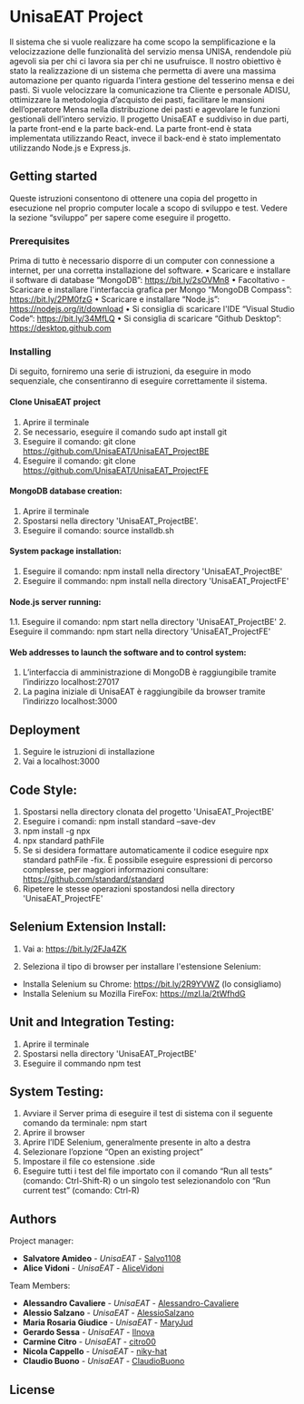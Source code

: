 
# UnisaEAT Project
Il sistema che si vuole realizzare ha come scopo la semplificazione e la velocizzazione delle funzionalità del servizio mensa UNISA, rendendole più agevoli sia per chi ci lavora sia per chi ne usufruisce. Il nostro obiettivo è stato la realizzazione di un sistema che permetta di avere una massima automazione per quanto riguarda l’intera gestione del tesserino mensa e dei pasti. Si vuole velocizzare la comunicazione tra Cliente e personale ADISU, ottimizzare la metodologia d’acquisto dei pasti, facilitare le mansioni dell’operatore Mensa nella distribuzione dei pasti e agevolare le funzioni gestionali dell’intero servizio. Il progetto UnisaEAT e suddiviso in due parti, la parte front-end e la parte back-end. La parte front-end è stata implementata utilizzando React, invece il back-end è stato implementato utilizzando Node.js e Express.js.

## Getting started

Queste istruzioni consentono di ottenere una copia del progetto in esecuzione nel proprio computer
locale a scopo di sviluppo e test. Vedere la sezione “sviluppo” per sapere come eseguire il progetto.


### Prerequisites
Prima di tutto è necessario disporre di un computer con connessione a internet, per una corretta installazione del software.
• Scaricare e installare il software di database “MongoDB”: https://bit.ly/2sOVMn8
• Facoltativo - Scaricare e installare l'interfaccia grafica per Mongo “MongoDB Compass”:
https://bit.ly/2PM0fzG
• Scaricare e installare “Node.js”: https://nodejs.org/it/download
• Si consiglia di scaricare l'IDE “Visual Studio Code”: https://bit.ly/34MfLQ 
• Si consiglia di scaricare “Github Desktop”: https://desktop.github.com

### Installing

Di seguito, forniremo una serie di istruzioni, da eseguire in modo sequenziale, che consentiranno di
eseguire correttamente il sistema.

#### Clone UnisaEAT project ####
1. Aprire il terminale
2. Se necessario, eseguire il comando sudo apt install git
3. Eseguire il comando: git clone https://github.com/UnisaEAT/UnisaEAT_ProjectBE
4. Eseguire il comando: git clone https://github.com/UnisaEAT/UnisaEAT_ProjectFE


#### MongoDB database creation: ####

1. Aprire il terminale
2. Spostarsi nella directory 'UnisaEAT_ProjectBE'.
3. Eseguire il comando: source installdb.sh

#### System package installation: ####
1. Eseguire il comando: npm install nella directory 'UnisaEAT_ProjectBE'
2. Eseguire il commando: npm install nella directory 'UnisaEAT_ProjectFE'

#### Node.js server running: ####

1.1. Eseguire il comando: npm start nella directory 'UnisaEAT_ProjectBE'
2. Eseguire il commando: npm start nella directory 'UnisaEAT_ProjectFE'


#### Web addresses to launch the software and to control system: ####

1. L’interfaccia di amministrazione di MongoDB è raggiungibile tramite l’indirizzo localhost:27017
2. La pagina iniziale di UnisaEAT è raggiungibile da browser tramite l’indirizzo localhost:3000

## Deployment
1. Seguire le istruzioni di installazione
2. Vai a localhost:3000

## Code Style: ##
1. Spostarsi nella directory clonata del progetto 'UnisaEAT_ProjectBE'
2. Eseguire i comandi: npm install standard –save-dev
3. npm install -g npx
4. npx standard pathFile
5. Se si desidera formattare automaticamente il codice eseguire npx standard pathFile -fix. È possibile eseguire espressioni di percorso complesse, per maggiori informazioni consultare: https://github.com/standard/standard
6. Ripetere le stesse operazioni spostandosi nella directory 'UnisaEAT_ProjectFE'

## Selenium Extension Install: ##
1. Vai a: https://bit.ly/2FJa4ZK

2. Seleziona il tipo di browser per installare l'estensione Selenium:
* Installa Selenium su Chrome: https://bit.ly/2R9YVWZ (lo consigliamo)
* Installa Selenium su Mozilla FireFox: https://mzl.la/2tWfhdG

## Unit and Integration Testing: ##

1. Aprire il terminale
2. Spostarsi nella directory 'UnisaEAT_ProjectBE'
3. Eseguire il commando npm test 

## System Testing: ##

1. Avviare il Server prima di eseguire il test di sistema con il seguente comando da terminale: npm start
2. Aprire il browser
3. Aprire l’IDE Selenium, generalmente presente in alto a destra
4. Selezionare l’opzione “Open an existing project”
5. Impostare il file co estensione .side
6. Eseguire tutti i test del file importato con il comando “Run all tests” (comando: Ctrl-Shift-R) o un singolo test selezionandolo con “Run current test” (comando: Ctrl-R)


## Authors

Project manager: 
* **Salvatore Amideo** - *UnisaEAT* - [Salvo1108](https://github.com/Salvo1108)
* **Alice Vidoni** - *UnisaEAT* - [AliceVidoni](https://github.com/AliceVidoni)

Team Members:
* **Alessandro Cavaliere** - *UnisaEAT* - [Alessandro-Cavaliere](https://github.com/Alessandro-Cavaliere)
* **Alessio Salzano** - *UnisaEAT* - [AlessioSalzano](https://github.com/AlessioSalzano)
* **Maria Rosaria Giudice** - *UnisaEAT* - [MaryJud](https://github.com/MaryJud)
* **Gerardo Sessa** - *UnisaEAT* - [Ilnova](https://github.com/Ilnova)
* **Carmine Citro** - *UnisaEAT* - [citro00](https://github.com/citro00)
* **Nicola Cappello** - *UnisaEAT* - [niky-hat](https://github.com/niky-hat)
* **Claudio Buono** - *UnisaEAT* - [ClaudioBuono](https://github.com/ClaudioBuono)


## License
